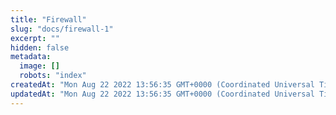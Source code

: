 ```yaml
---
title: "Firewall"
slug: "docs/firewall-1"
excerpt: ""
hidden: false
metadata: 
  image: []
  robots: "index"
createdAt: "Mon Aug 22 2022 13:56:35 GMT+0000 (Coordinated Universal Time)"
updatedAt: "Mon Aug 22 2022 13:56:35 GMT+0000 (Coordinated Universal Time)"
---
```

